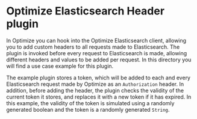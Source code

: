 # Optimize Elasticsearch Header plugin

In Optimize you can hook into the Optimize Elasticsearch client, allowing you to add custom headers to all requests made 
to Elasticsearch. The plugin is invoked before every request to Elasticsearch is made, allowing different
headers and values to be added per request. In this directory you will find a use case example for this plugin.

The example plugin stores a token, which will be added to each and every Elasticsearch request made by Optimize as an
`Authorization` header. In addition, before adding the header, the plugin checks the validity of the current token it stores, 
and replaces it with a new token if it has expired. In this example, the validity of the token is simulated using a randomly generated 
boolean and the token is a randomly generated `String`.